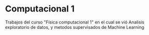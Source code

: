 # Computacional 1
Trabajos del curso "Física computacional 1" en el cual se vió Analisis exploratorio de datos, y metodos supervisados de Machine Learning  

